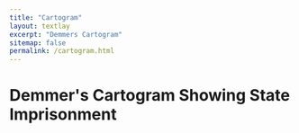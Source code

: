 ```yaml
---
title: "Cartogram"
layout: textlay
excerpt: "Demmers Cartogram"
sitemap: false
permalink: /cartogram.html
---
```


# Demmer's Cartogram Showing State Imprisonment

